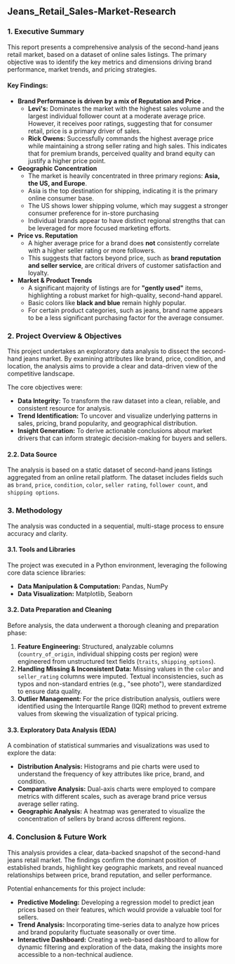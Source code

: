 ## **Jeans_Retail_Sales-Market-Research**

### **1. Executive Summary**
This report presents a comprehensive analysis of the second-hand jeans retail market, based on a dataset of online sales listings. The primary objective was to identify the key metrics and dimensions driving brand performance, market trends, and pricing strategies. 

#### **Key Findings:**
* **Brand Performance is driven by a mix of Reputation and Price .**
  * **Levi's:** Dominates the market with the highest sales volume and the largest individual follower count at a moderate average price. However, it receives poor ratings, suggesting that for consumer retail, price is a primary driver of sales.
  * **Rick Owens:** Successfully commands the highest average price while maintaining a strong seller rating and high sales. This indicates that for premium brands, perceived quality and brand equity can justify a higher price point.
* **Geographic Concentration**
    * The market is heavily concentrated in three primary regions: **Asia, the US, and Europe**.
    * Asia is the top destination for shipping, indicating it is the primary online consumer base.
    * The US shows lower shipping volume, which may suggest a stronger consumer preference for in-store purchasing 
    * Individual brands appear to have distinct regional strengths that can be leveraged for more focused marketing efforts.
* **Price vs. Reputation**
    * A higher average price for a brand does **not** consistently correlate with a higher seller rating or more followers.
    * This suggests that factors beyond price, such as **brand reputation and seller service**, are critical drivers of customer satisfaction and loyalty.
* **Market & Product Trends**
    * A significant majority of listings are for **"gently used"** items, highlighting a robust market for high-quality, second-hand apparel.
    * Basic colors like **black and blue** remain highly popular.
    * For certain product categories, such as jeans, brand name appears to be a less significant purchasing factor for the average consumer.

### **2. Project Overview & Objectives**
This project undertakes an exploratory data analysis to dissect the second-hand jeans market. By examining attributes like brand, price, condition, and location, the analysis aims to provide a clear and data-driven view of the competitive landscape.

The core objectives were:
* **Data Integrity:** To transform the raw dataset into a clean, reliable, and consistent resource for analysis.
* **Trend Identification:** To uncover and visualize underlying patterns in sales, pricing, brand popularity, and geographical distribution.
* **Insight Generation:** To derive actionable conclusions about market drivers that can inform strategic decision-making for buyers and sellers.

#### **2.2. Data Source**
The analysis is based on a static dataset of second-hand jeans listings aggregated from an online retail platform. The dataset includes fields such as `brand`, `price`, `condition`, `color`, `seller rating`, `follower count`, and `shipping options`.

### **3. Methodology**
The analysis was conducted in a sequential, multi-stage process to ensure accuracy and clarity.

#### **3.1. Tools and Libraries**
The project was executed in a Python environment, leveraging the following core data science libraries:
* **Data Manipulation & Computation:** Pandas, NumPy
* **Data Visualization:** Matplotlib, Seaborn

#### **3.2. Data Preparation and Cleaning**
Before analysis, the data underwent a thorough cleaning and preparation phase:
1.  **Feature Engineering:** Structured, analyzable columns (`country_of_origin`, individual shipping costs per region) were engineered from unstructured text fields (`traits`, `shipping_options`). 
2.  **Handling Missing & Inconsistent Data:** Missing values in the `color` and `seller_rating` columns were imputed. Textual inconsistencies, such as typos and non-standard entries (e.g., "see photo"), were standardized to ensure data quality.
3.  **Outlier Management:** For the price distribution analysis, outliers were identified using the Interquartile Range (IQR) method to prevent extreme values from skewing the visualization of typical pricing.

#### **3.3. Exploratory Data Analysis (EDA)**
A combination of statistical summaries and visualizations was used to explore the data:
* **Distribution Analysis:** Histograms and pie charts were used to understand the frequency of key attributes like price, brand, and condition.
* **Comparative Analysis:** Dual-axis charts were employed to compare metrics with different scales, such as average brand price versus average seller rating.
* **Geographic Analysis:** A heatmap was generated to visualize the concentration of sellers by brand across different regions.

### **4. Conclusion & Future Work**
This analysis provides a clear, data-backed snapshot of the second-hand jeans retail market. The findings confirm the dominant position of established brands, highlight key geographic markets, and reveal nuanced relationships between price, brand reputation, and seller performance.

Potential enhancements for this project include:
* **Predictive Modeling:** Developing a regression model to predict jean prices based on their features, which would provide a valuable tool for sellers.
* **Trend Analysis:** Incorporating time-series data to analyze how prices and brand popularity fluctuate seasonally or over time.
* **Interactive Dashboard:** Creating a web-based dashboard to allow for dynamic filtering and exploration of the data, making the insights more accessible to a non-technical audience.
